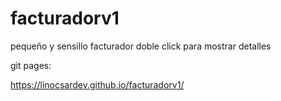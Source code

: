 # facturadorv1
pequeño y sensillo facturador doble click para mostrar detalles

git pages:

https://linocsardev.github.io/facturadorv1/

